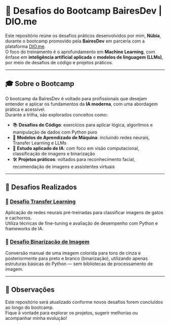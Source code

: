 # 🚀 Desafios do Bootcamp BairesDev | DIO.me

Este repositório reúne os desafios práticos desenvolvidos por mim, **Núbia**, durante o bootcamp promovido pela **BairesDev** em parceria com a plataforma [DIO.me](https://www.dio.me/).  
O foco do treinamento é o aprofundamento em **Machine Learning**, com ênfase em **inteligência artificial aplicada** e **modelos de linguagem (LLMs)**, por meio de desafios de código e projetos práticos.

---

## 🎓 Sobre o Bootcamp

O bootcamp da BairesDev é voltado para profissionais que desejam entender e aplicar os fundamentos da **IA moderna**, com uma abordagem prática e acessível.  
Durante a trilha, são explorados conceitos como:

- 📚 **Desafios de Código**: exercícios para aplicar lógica, algoritmos e manipulação de dados com Python puro
- 🤖 **Modelos de Aprendizado de Máquina**: incluindo redes neurais, Transfer Learning e LLMs
- 🧠 **Estudo aplicado de IA**: com foco em visão computacional, classificação de imagens e binarização
- 🛠️ **Projetos práticos**: voltados para reconhecimento facial, recomendação de imagens e assistentes virtuais


---

## 📁 Desafios Realizados

### 🔹 [Desafio Transfer Learning](./desafio-transfer-learning)
Aplicação de redes neurais pré-treinadas para classificar imagens de gatos e cachorros.  
Utiliza técnicas de fine-tuning e avaliação de desempenho com Python e frameworks de IA.

### 🔹 [Desafio Binarização de Imagem](./binarizacao-imagem)
Conversão manual de uma imagem colorida para tons de cinza e posteriormente para preto e branco (binarização), utilizando apenas estruturas básicas do Python — sem bibliotecas de processamento de imagem.


---


## 📌 Observações

Este repositório será atualizado conforme novos desafios forem concluídos ao longo do bootcamp.  
Fique à vontade para explorar os projetos, sugerir melhorias ou acompanhar minha evolução!


